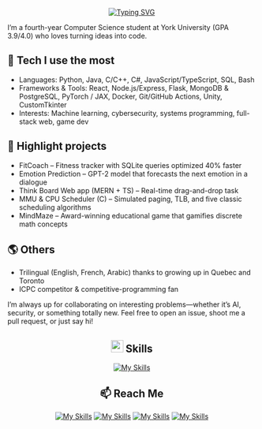 
<p align="center">
    <a href="https://git.io/typing-svg"><img src="https://readme-typing-svg.herokuapp.com?font=Bree+Serif&size=30&pause=1000&color=1263F0&background=26FF4800&center=true&vCenter=true&width=435&lines=Hi%F0%9F%91%8B%2C+I'm+Daniel+Chahine;Welcome+to+my+Github+page;Feel+free+to+connect+with+me!" alt="Typing SVG" /></a>

</p>

I’m a fourth-year Computer Science student at York University (GPA 3.9/4.0) who loves turning ideas into code.

## 🔧 Tech I use the most
- Languages: Python, Java, C/C++, C#, JavaScript/TypeScript, SQL, Bash
- Frameworks & Tools: React, Node.js/Express, Flask, MongoDB & PostgreSQL, PyTorch / JAX, Docker, Git/GitHub Actions, Unity, CustomTkinter
- Interests: Machine learning, cybersecurity, systems programming, full-stack web, game dev

## 🚀 Highlight projects
- FitCoach – Fitness tracker with SQLite queries optimized 40% faster
- Emotion Prediction – GPT-2 model that forecasts the next emotion in a dialogue
- Think Board Web app (MERN + TS) – Real-time drag-and-drop task 
- MMU & CPU Scheduler (C) – Simulated paging, TLB, and five classic scheduling algorithms
- MindMaze – Award-winning educational game that gamifies discrete math concepts

## 🌎 Others
- Trilingual (English, French, Arabic) thanks to growing up in Quebec and Toronto
- ICPC competitor & competitive-programming fan

I’m always up for collaborating on interesting problems—whether it’s AI, security, or something totally new. Feel free to open an issue, shoot me a pull request, or just say hi!




<div align="center">

## <img src="https://media2.giphy.com/media/QssGEmpkyEOhBCb7e1/giphy.gif?cid=ecf05e47a0n3gi1bfqntqmob8g9aid1oyj2wr3ds3mg700bl&rid=giphy.gif" width ="25"> Skills

[![My Skills](https://skillicons.dev/icons?i=py,java,html,cs,arduino,eclipse,vscode,figma)](https://github.com/DanielChahine0)

</div>

<div align="center">

## 📫 Reach Me
  



[![My Skills](https://skillicons.dev/icons?i=gcp)](mailto:chahinedaniel0@gmail.com)
[![My Skills](https://skillicons.dev/icons?i=linkedin)](https://www.linkedin.com/in/daniel-chahine-68355820a/)
[![My Skills](https://skillicons.dev/icons?i=github)](https://github.com/DanielChahine0)
[![My Skills](https://skillicons.dev/icons?i=instagram)](https://www.instagram.com/dxni.ch/)
</div>
